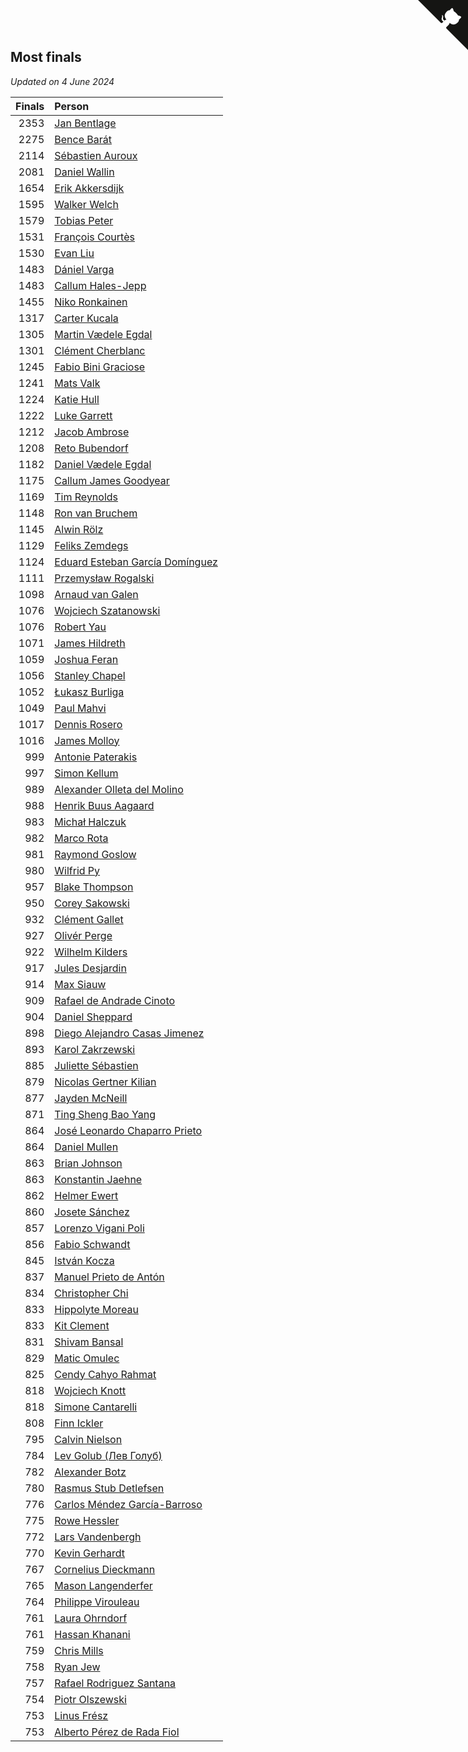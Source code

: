 ## Most finals

*Updated on  4 June 2024*

| Finals | Person |
| ---: | :--- |
| 2353 | [Jan Bentlage](https://www.worldcubeassociation.org/persons/2010BENT01) |
| 2275 | [Bence Barát](https://www.worldcubeassociation.org/persons/2008BARA01) |
| 2114 | [Sébastien Auroux](https://www.worldcubeassociation.org/persons/2008AURO01) |
| 2081 | [Daniel Wallin](https://www.worldcubeassociation.org/persons/2013WALL03) |
| 1654 | [Erik Akkersdijk](https://www.worldcubeassociation.org/persons/2005AKKE01) |
| 1595 | [Walker Welch](https://www.worldcubeassociation.org/persons/2011WELC01) |
| 1579 | [Tobias Peter](https://www.worldcubeassociation.org/persons/2014PETE03) |
| 1531 | [François Courtès](https://www.worldcubeassociation.org/persons/2008COUR01) |
| 1530 | [Evan Liu](https://www.worldcubeassociation.org/persons/2009LIUE01) |
| 1483 | [Dániel Varga](https://www.worldcubeassociation.org/persons/2008VARG01) |
| 1483 | [Callum Hales-Jepp](https://www.worldcubeassociation.org/persons/2012HALE01) |
| 1455 | [Niko Ronkainen](https://www.worldcubeassociation.org/persons/2010RONK01) |
| 1317 | [Carter Kucala](https://www.worldcubeassociation.org/persons/2015KUCA01) |
| 1305 | [Martin Vædele Egdal](https://www.worldcubeassociation.org/persons/2013EGDA02) |
| 1301 | [Clément Cherblanc](https://www.worldcubeassociation.org/persons/2014CHER05) |
| 1245 | [Fabio Bini Graciose](https://www.worldcubeassociation.org/persons/2010GRAC02) |
| 1241 | [Mats Valk](https://www.worldcubeassociation.org/persons/2007VALK01) |
| 1224 | [Katie Hull](https://www.worldcubeassociation.org/persons/2010HULL01) |
| 1222 | [Luke Garrett](https://www.worldcubeassociation.org/persons/2017GARR05) |
| 1212 | [Jacob Ambrose](https://www.worldcubeassociation.org/persons/2010AMBR01) |
| 1208 | [Reto Bubendorf](https://www.worldcubeassociation.org/persons/2012BUBE01) |
| 1182 | [Daniel Vædele Egdal](https://www.worldcubeassociation.org/persons/2013EGDA01) |
| 1175 | [Callum James Goodyear](https://www.worldcubeassociation.org/persons/2012GOOD02) |
| 1169 | [Tim Reynolds](https://www.worldcubeassociation.org/persons/2005REYN01) |
| 1148 | [Ron van Bruchem](https://www.worldcubeassociation.org/persons/2003BRUC01) |
| 1145 | [Alwin Rölz](https://www.worldcubeassociation.org/persons/2016ROLZ01) |
| 1129 | [Feliks Zemdegs](https://www.worldcubeassociation.org/persons/2009ZEMD01) |
| 1124 | [Eduard Esteban García Domínguez](https://www.worldcubeassociation.org/persons/2011EDUA01) |
| 1111 | [Przemysław Rogalski](https://www.worldcubeassociation.org/persons/2013ROGA02) |
| 1098 | [Arnaud van Galen](https://www.worldcubeassociation.org/persons/2006GALE01) |
| 1076 | [Wojciech Szatanowski](https://www.worldcubeassociation.org/persons/2011SZAT01) |
| 1076 | [Robert Yau](https://www.worldcubeassociation.org/persons/2009YAUR01) |
| 1071 | [James Hildreth](https://www.worldcubeassociation.org/persons/2009HILD01) |
| 1059 | [Joshua Feran](https://www.worldcubeassociation.org/persons/2011FERA01) |
| 1056 | [Stanley Chapel](https://www.worldcubeassociation.org/persons/2016CHAP04) |
| 1052 | [Łukasz Burliga](https://www.worldcubeassociation.org/persons/2013BURL01) |
| 1049 | [Paul Mahvi](https://www.worldcubeassociation.org/persons/2012MAHV01) |
| 1017 | [Dennis Rosero](https://www.worldcubeassociation.org/persons/2010ROSE03) |
| 1016 | [James Molloy](https://www.worldcubeassociation.org/persons/2011MOLL01) |
| 999 | [Antonie Paterakis](https://www.worldcubeassociation.org/persons/2012PATE01) |
| 997 | [Simon Kellum](https://www.worldcubeassociation.org/persons/2016KELL12) |
| 989 | [Alexander Olleta del Molino](https://www.worldcubeassociation.org/persons/2008OLLE01) |
| 988 | [Henrik Buus Aagaard](https://www.worldcubeassociation.org/persons/2006BUUS01) |
| 983 | [Michał Halczuk](https://www.worldcubeassociation.org/persons/2006HALC01) |
| 982 | [Marco Rota](https://www.worldcubeassociation.org/persons/2009ROTA01) |
| 981 | [Raymond Goslow](https://www.worldcubeassociation.org/persons/2014GOSL01) |
| 980 | [Wilfrid Py](https://www.worldcubeassociation.org/persons/2016PYWI01) |
| 957 | [Blake Thompson](https://www.worldcubeassociation.org/persons/2010THOM03) |
| 950 | [Corey Sakowski](https://www.worldcubeassociation.org/persons/2011SAKO01) |
| 932 | [Clément Gallet](https://www.worldcubeassociation.org/persons/2004GALL02) |
| 927 | [Olivér Perge](https://www.worldcubeassociation.org/persons/2007PERG01) |
| 922 | [Wilhelm Kilders](https://www.worldcubeassociation.org/persons/2010KILD02) |
| 917 | [Jules Desjardin](https://www.worldcubeassociation.org/persons/2010DESJ01) |
| 914 | [Max Siauw](https://www.worldcubeassociation.org/persons/2017SIAU02) |
| 909 | [Rafael de Andrade Cinoto](https://www.worldcubeassociation.org/persons/2007CINO01) |
| 904 | [Daniel Sheppard](https://www.worldcubeassociation.org/persons/2009SHEP01) |
| 898 | [Diego Alejandro Casas Jimenez](https://www.worldcubeassociation.org/persons/2014JIME05) |
| 893 | [Karol Zakrzewski](https://www.worldcubeassociation.org/persons/2014ZAKR01) |
| 885 | [Juliette Sébastien](https://www.worldcubeassociation.org/persons/2014SEBA01) |
| 879 | [Nicolas Gertner Kilian](https://www.worldcubeassociation.org/persons/2013GERT01) |
| 877 | [Jayden McNeill](https://www.worldcubeassociation.org/persons/2012MCNE01) |
| 871 | [Ting Sheng Bao Yang](https://www.worldcubeassociation.org/persons/2008BAOY01) |
| 864 | [José Leonardo Chaparro Prieto](https://www.worldcubeassociation.org/persons/2011CHAP01) |
| 864 | [Daniel Mullen](https://www.worldcubeassociation.org/persons/2016MULL04) |
| 863 | [Brian Johnson](https://www.worldcubeassociation.org/persons/2013JOHN10) |
| 863 | [Konstantin Jaehne](https://www.worldcubeassociation.org/persons/2015JAEH01) |
| 862 | [Helmer Ewert](https://www.worldcubeassociation.org/persons/2015EWER01) |
| 860 | [Josete Sánchez](https://www.worldcubeassociation.org/persons/2015SANC18) |
| 857 | [Lorenzo Vigani Poli](https://www.worldcubeassociation.org/persons/2007POLI01) |
| 856 | [Fabio Schwandt](https://www.worldcubeassociation.org/persons/2014SCHW02) |
| 845 | [István Kocza](https://www.worldcubeassociation.org/persons/2005KOCZ01) |
| 837 | [Manuel Prieto de Antón](https://www.worldcubeassociation.org/persons/2015ANTO04) |
| 834 | [Christopher Chi](https://www.worldcubeassociation.org/persons/2014CHIC01) |
| 833 | [Hippolyte Moreau](https://www.worldcubeassociation.org/persons/2008MORE02) |
| 833 | [Kit Clement](https://www.worldcubeassociation.org/persons/2008CLEM01) |
| 831 | [Shivam Bansal](https://www.worldcubeassociation.org/persons/2011BANS02) |
| 829 | [Matic Omulec](https://www.worldcubeassociation.org/persons/2010OMUL02) |
| 825 | [Cendy Cahyo Rahmat](https://www.worldcubeassociation.org/persons/2010RAHM02) |
| 818 | [Wojciech Knott](https://www.worldcubeassociation.org/persons/2011KNOT01) |
| 818 | [Simone Cantarelli](https://www.worldcubeassociation.org/persons/2012CANT02) |
| 808 | [Finn Ickler](https://www.worldcubeassociation.org/persons/2012ICKL01) |
| 795 | [Calvin Nielson](https://www.worldcubeassociation.org/persons/2014NIEL03) |
| 784 | [Lev Golub (Лев Голуб)](https://www.worldcubeassociation.org/persons/2014HOLU01) |
| 782 | [Alexander Botz](https://www.worldcubeassociation.org/persons/2013BOTZ01) |
| 780 | [Rasmus Stub Detlefsen](https://www.worldcubeassociation.org/persons/2014DETL01) |
| 776 | [Carlos Méndez García-Barroso](https://www.worldcubeassociation.org/persons/2010GARC02) |
| 775 | [Rowe Hessler](https://www.worldcubeassociation.org/persons/2007HESS01) |
| 772 | [Lars Vandenbergh](https://www.worldcubeassociation.org/persons/2003VAND01) |
| 770 | [Kevin Gerhardt](https://www.worldcubeassociation.org/persons/2013GERH01) |
| 767 | [Cornelius Dieckmann](https://www.worldcubeassociation.org/persons/2009DIEC01) |
| 765 | [Mason Langenderfer](https://www.worldcubeassociation.org/persons/2013LANG03) |
| 764 | [Philippe Virouleau](https://www.worldcubeassociation.org/persons/2008VIRO01) |
| 761 | [Laura Ohrndorf](https://www.worldcubeassociation.org/persons/2009OHRN01) |
| 761 | [Hassan Khanani](https://www.worldcubeassociation.org/persons/2018KHAN26) |
| 759 | [Chris Mills](https://www.worldcubeassociation.org/persons/2014MILL04) |
| 758 | [Ryan Jew](https://www.worldcubeassociation.org/persons/2008JEWR01) |
| 757 | [Rafael Rodriguez Santana](https://www.worldcubeassociation.org/persons/2012SANT12) |
| 754 | [Piotr Olszewski](https://www.worldcubeassociation.org/persons/2013OLSZ02) |
| 753 | [Linus Frész](https://www.worldcubeassociation.org/persons/2011FRES01) |
| 753 | [Alberto Pérez de Rada Fiol](https://www.worldcubeassociation.org/persons/2011FIOL01) |


<a href="https://github.com/jonatanklosko/wca_statistics" class="github-corner" aria-label="View source on Github"><svg width="80" height="80" viewBox="0 0 250 250" style="fill:#151513; color:#fff; position: absolute; top: 0; border: 0; right: 0;" aria-hidden="true"><path d="M0,0 L115,115 L130,115 L142,142 L250,250 L250,0 Z"></path><path d="M128.3,109.0 C113.8,99.7 119.0,89.6 119.0,89.6 C122.0,82.7 120.5,78.6 120.5,78.6 C119.2,72.0 123.4,76.3 123.4,76.3 C127.3,80.9 125.5,87.3 125.5,87.3 C122.9,97.6 130.6,101.9 134.4,103.2" fill="currentColor" style="transform-origin: 130px 106px;" class="octo-arm"></path><path d="M115.0,115.0 C114.9,115.1 118.7,116.5 119.8,115.4 L133.7,101.6 C136.9,99.2 139.9,98.4 142.2,98.6 C133.8,88.0 127.5,74.4 143.8,58.0 C148.5,53.4 154.0,51.2 159.7,51.0 C160.3,49.4 163.2,43.6 171.4,40.1 C171.4,40.1 176.1,42.5 178.8,56.2 C183.1,58.6 187.2,61.8 190.9,65.4 C194.5,69.0 197.7,73.2 200.1,77.6 C213.8,80.2 216.3,84.9 216.3,84.9 C212.7,93.1 206.9,96.0 205.4,96.6 C205.1,102.4 203.0,107.8 198.3,112.5 C181.9,128.9 168.3,122.5 157.7,114.1 C157.9,116.9 156.7,120.9 152.7,124.9 L141.0,136.5 C139.8,137.7 141.6,141.9 141.8,141.8 Z" fill="currentColor" class="octo-body"></path></svg></a><style>.github-corner:hover .octo-arm{animation:octocat-wave 560ms ease-in-out}@keyframes octocat-wave{0%,100%{transform:rotate(0)}20%,60%{transform:rotate(-25deg)}40%,80%{transform:rotate(10deg)}}@media (max-width:500px){.github-corner:hover .octo-arm{animation:none}.github-corner .octo-arm{animation:octocat-wave 560ms ease-in-out}}</style>
